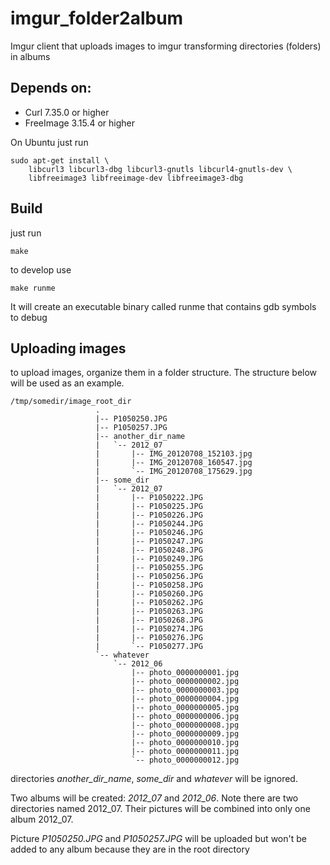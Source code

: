 # imgur_folder2album
Imgur client that uploads images to imgur transforming directories (folders) in albums

## Depends on:

  * Curl 7.35.0 or higher
  * FreeImage 3.15.4 or higher

On Ubuntu just run

    sudo apt-get install \
    	libcurl3 libcurl3-dbg libcurl3-gnutls libcurl4-gnutls-dev \
    	libfreeimage3 libfreeimage-dev libfreeimage3-dbg

## Build

just run

    make

to develop use 

    make runme
	
It will create an executable binary called runme that contains gdb symbols to debug

## Uploading images

to upload images, organize them in a folder structure. The structure below will be used as an example.

    /tmp/somedir/image_root_dir
                       .
                       |-- P1050250.JPG
                       |-- P1050257.JPG
                       |-- another_dir_name
                       |   `-- 2012_07
                       |       |-- IMG_20120708_152103.jpg
                       |       |-- IMG_20120708_160547.jpg
                       |       `-- IMG_20120708_175629.jpg
                       |-- some_dir
                       |   `-- 2012_07
                       |       |-- P1050222.JPG
                       |       |-- P1050225.JPG
                       |       |-- P1050226.JPG
                       |       |-- P1050244.JPG
                       |       |-- P1050246.JPG
                       |       |-- P1050247.JPG
                       |       |-- P1050248.JPG
                       |       |-- P1050249.JPG
                       |       |-- P1050255.JPG
                       |       |-- P1050256.JPG
                       |       |-- P1050258.JPG
                       |       |-- P1050260.JPG
                       |       |-- P1050262.JPG
                       |       |-- P1050263.JPG
                       |       |-- P1050268.JPG
                       |       |-- P1050274.JPG
                       |       |-- P1050276.JPG
                       |       `-- P1050277.JPG
                       `-- whatever
                           `-- 2012_06
                               |-- photo_0000000001.jpg
                               |-- photo_0000000002.jpg
                               |-- photo_0000000003.jpg
                               |-- photo_0000000004.jpg
                               |-- photo_0000000005.jpg
                               |-- photo_0000000006.jpg
                               |-- photo_0000000008.jpg
                               |-- photo_0000000009.jpg
                               |-- photo_0000000010.jpg
                               |-- photo_0000000011.jpg
                               `-- photo_0000000012.jpg

directories *another_dir_name*, *some_dir* and *whatever* will be ignored.

Two albums will be created: *2012_07* and *2012_06*. Note there are two directories named 2012_07. Their pictures will be combined into only one album 2012_07.

Picture *P1050250.JPG* and *P1050257.JPG* will be uploaded but won't be added to any album because they are in the root directory


